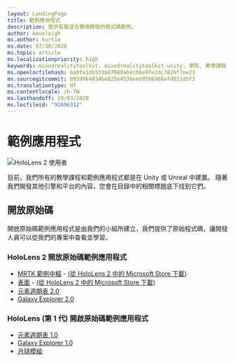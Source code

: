 ```yaml
---
layout: LandingPage
title: 範例應用程式
description: 提供有關混合實境開發的程式碼範例。
author: keveleigh
ms.author: kurtie
ms.date: 07/30/2020
ms.topic: article
ms.localizationpriority: high
keywords: mixedrealitytoolkit, mixedrealitytoolkit-unity, 學院, 教學課程
ms.openlocfilehash: ba0fe1db533b47088abecb6e97e2dc7826f7ee23
ms.sourcegitcommit: 09599b4034be825e4536eeb9566968afd021d5f3
ms.translationtype: HT
ms.contentlocale: zh-TW
ms.lasthandoff: 10/03/2020
ms.locfileid: "91696312"
---
```

# <a name="sample-apps"></a>範例應用程式

![HoloLens 2 使用者](images/08_Tutorials.png)

目前，我們所有的教學課程和範例應用程式都是在 Unity 或 Unreal 中建置。 隨著我們開發其他引擎和平台的內容，您會在目錄中的相關標題底下找到它們。

## <a name="open-source"></a>開放原始碼

開放原始碼範例應用程式是由我們的小組所建立，我們提供了原始程式碼，讓開發人員可以從我們的專案中查看並學習。

### <a name="hololens-2-open-source-sample-apps"></a>HoloLens 2 開放原始碼範例應用程式
* [MRTK 範例中樞](https://microsoft.github.io/MixedRealityToolkit-Unity/Documentation/README_ExampleHub.html) - [ (從 HoloLens 2 中的 Microsoft Store 下載)](https://www.microsoft.com/en-us/p/mrtk-examples-hub/9mv8c39l2sj4)
* [表面](sampleapp-surfaces.md) - [ (從 HoloLens 2 中的 Microsoft Store 下載)](https://www.microsoft.com/en-us/p/surfaces/9nvkpv3sk3x0)
* [元素週期表 2.0](https://medium.com/@dongyoonpark/bringing-the-periodic-table-of-the-elements-app-to-hololens-2-with-mrtk-v2-a6e3d8362158)
* [Galaxy Explorer 2.0](galaxy-explorer-update.md)

### <a name="hololens-1st-gen-open-source-sample-apps"></a>HoloLens (第 1 代) 開啟原始碼範例應用程式
* [元素週期表 1.0](periodic-table-of-the-elements.md)
* [Galaxy Explorer 1.0](galaxy-explorer.md)
* [月球模組](lunar-module.md)

